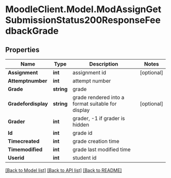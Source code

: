 # MoodleClient.Model.ModAssignGetSubmissionStatus200ResponseFeedbackGrade

## Properties

Name | Type | Description | Notes
------------ | ------------- | ------------- | -------------
**Assignment** | **int** | assignment id | [optional] 
**Attemptnumber** | **int** | attempt number | 
**Grade** | **string** | grade | 
**Gradefordisplay** | **string** | grade rendered into a format suitable for display | [optional] 
**Grader** | **int** | grader, -1 if grader is hidden | 
**Id** | **int** | grade id | 
**Timecreated** | **int** | grade creation time | 
**Timemodified** | **int** | grade last modified time | 
**Userid** | **int** | student id | 

[[Back to Model list]](../README.md#documentation-for-models) [[Back to API list]](../README.md#documentation-for-api-endpoints) [[Back to README]](../README.md)

